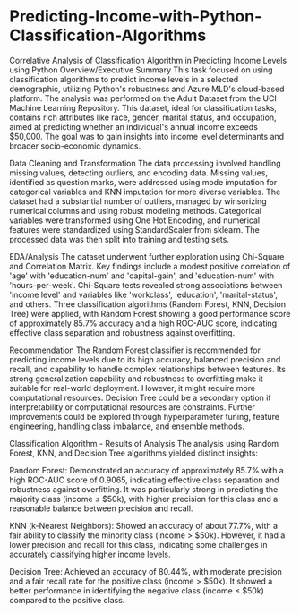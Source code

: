 # Predicting-Income-with-Python-Classification-Algorithms
Correlative Analysis of Classification Algorithm in Predicting Income Levels using Python
Overview/Executive Summary
This task focused on using classification algorithms to predict income levels in a selected demographic, utilizing Python's robustness and Azure MLD's cloud-based platform. The analysis was performed on the Adult Dataset from the UCI Machine Learning Repository. This dataset, ideal for classification tasks, contains rich attributes like race, gender, marital status, and occupation, aimed at predicting whether an individual's annual income exceeds $50,000. The goal was to gain insights into income level determinants and broader socio-economic dynamics.

Data Cleaning and Transformation
The data processing involved handling missing values, detecting outliers, and encoding data. Missing values, identified as question marks, were addressed using mode imputation for categorical variables and KNN imputation for more diverse variables. The dataset had a substantial number of outliers, managed by winsorizing numerical columns and using robust modeling methods. Categorical variables were transformed using One Hot Encoding, and numerical features were standardized using StandardScaler from sklearn. The processed data was then split into training and testing sets.

EDA/Analysis
The dataset underwent further exploration using Chi-Square and Correlation Matrix. Key findings include a modest positive correlation of 'age' with 'education-num' and 'capital-gain', and 'education-num' with 'hours-per-week'. Chi-Square tests revealed strong associations between 'income level' and variables like 'workclass', 'education', 'marital-status', and others. Three classification algorithms (Random Forest, KNN, Decision Tree) were applied, with Random Forest showing a good performance score of approximately 85.7% accuracy and a high ROC-AUC score, indicating effective class separation and robustness against overfitting.

Recommendation
The Random Forest classifier is recommended for predicting income levels due to its high accuracy, balanced precision and recall, and capability to handle complex relationships between features. Its strong generalization capability and robustness to overfitting make it suitable for real-world deployment. However, it might require more computational resources. Decision Tree could be a secondary option if interpretability or computational resources are constraints. Further improvements could be explored through hyperparameter tuning, feature engineering, handling class imbalance, and ensemble methods.

Classification Algorithm - Results of Analysis
The analysis using Random Forest, KNN, and Decision Tree algorithms yielded distinct insights:

Random Forest: Demonstrated an accuracy of approximately 85.7% with a high ROC-AUC score of 0.9065, indicating effective class separation and robustness against overfitting. It was particularly strong in predicting the majority class (income ≤ $50k), with higher precision for this class and a reasonable balance between precision and recall.

KNN (k-Nearest Neighbors): Showed an accuracy of about 77.7%, with a fair ability to classify the minority class (income > $50k). However, it had a lower precision and recall for this class, indicating some challenges in accurately classifying higher income levels.

Decision Tree: Achieved an accuracy of 80.44%, with moderate precision and a fair recall rate for the positive class (income > $50k). It showed a better performance in identifying the negative class (income ≤ $50k) compared to the positive class.
